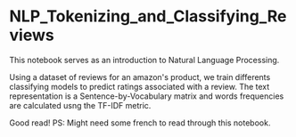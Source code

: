 # NLP_Tokenizing_and_Classifying_Reviews

This notebook serves as an introduction to Natural Language Processing.

Using a dataset of reviews for an amazon's product, we train differents classifying models to predict ratings associated with a review.
The text representation is a Sentence-by-Vocabulary matrix and words frequencies are calculated usng the TF-IDF metric.

Good read!
PS: Might need some french to read through this notebook.
